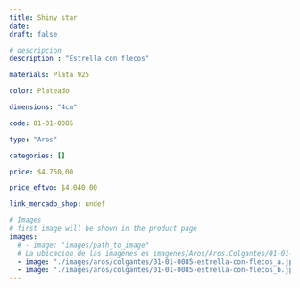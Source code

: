 ```yaml
---
title: Shiny star
date: 
draft: false

# descripcion
description : "Estrella con flecos"

materials: Plata 925

color: Plateado

dimensions: "4cm"

code: 01-01-0085

type: "Aros"

categories: []

price: $4.750,00

price_eftvo: $4.040,00

link_mercado_shop: undef

# Images
# first image will be shown in the product page
images:
  # - image: "images/path_to_image"
  # La ubicacion de las imagenes es imagenes/Aros/Aros.Colgantes/01-01-0085-shiny-star
  - image: "./images/aros/colgantes/01-01-0085-estrella-con-flecos_a.jpeg"
  - image: "./images/aros/colgantes/01-01-0085-estrella-con-flecos_b.jpeg"
---
```

